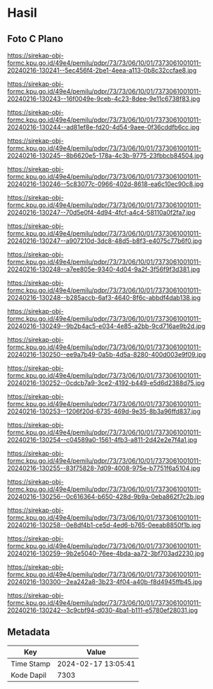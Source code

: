 # Hasil

## Foto C Plano

https://sirekap-obj-formc.kpu.go.id/49e4/pemilu/pdpr/73/73/06/10/01/7373061001011-20240216-130241--5ec456f4-2be1-4eea-a113-0b8c32ccfae8.jpg

https://sirekap-obj-formc.kpu.go.id/49e4/pemilu/pdpr/73/73/06/10/01/7373061001011-20240216-130243--16f0049e-9ceb-4c23-8dee-9e11c6738f83.jpg

https://sirekap-obj-formc.kpu.go.id/49e4/pemilu/pdpr/73/73/06/10/01/7373061001011-20240216-130244--ad81ef8e-fd20-4d54-9aee-0f36cddfb6cc.jpg

https://sirekap-obj-formc.kpu.go.id/49e4/pemilu/pdpr/73/73/06/10/01/7373061001011-20240216-130245--8b6620e5-178a-4c3b-9775-23fbbcb84504.jpg

https://sirekap-obj-formc.kpu.go.id/49e4/pemilu/pdpr/73/73/06/10/01/7373061001011-20240216-130246--5c83077c-0966-402d-8618-ea6c10ec90c8.jpg

https://sirekap-obj-formc.kpu.go.id/49e4/pemilu/pdpr/73/73/06/10/01/7373061001011-20240216-130247--70d5e0f4-4d94-4fcf-a4c4-58110a0f2fa7.jpg

https://sirekap-obj-formc.kpu.go.id/49e4/pemilu/pdpr/73/73/06/10/01/7373061001011-20240216-130247--a907210d-3dc8-48d5-b8f3-e4075c77b6f0.jpg

https://sirekap-obj-formc.kpu.go.id/49e4/pemilu/pdpr/73/73/06/10/01/7373061001011-20240216-130248--a7ee805e-9340-4d04-9a2f-3f56f9f3d381.jpg

https://sirekap-obj-formc.kpu.go.id/49e4/pemilu/pdpr/73/73/06/10/01/7373061001011-20240216-130248--b285accb-6af3-4640-8f6c-abbdf4dab138.jpg

https://sirekap-obj-formc.kpu.go.id/49e4/pemilu/pdpr/73/73/06/10/01/7373061001011-20240216-130249--9b2b4ac5-e034-4e85-a2bb-9cd716ae9b2d.jpg

https://sirekap-obj-formc.kpu.go.id/49e4/pemilu/pdpr/73/73/06/10/01/7373061001011-20240216-130250--ee9a7b49-0a5b-4d5a-8280-400d003e9f09.jpg

https://sirekap-obj-formc.kpu.go.id/49e4/pemilu/pdpr/73/73/06/10/01/7373061001011-20240216-130252--0cdcb7a9-3ce2-4192-b449-e5d6d2388d75.jpg

https://sirekap-obj-formc.kpu.go.id/49e4/pemilu/pdpr/73/73/06/10/01/7373061001011-20240216-130253--1206f20d-6735-469d-9e35-8b3a96ffd837.jpg

https://sirekap-obj-formc.kpu.go.id/49e4/pemilu/pdpr/73/73/06/10/01/7373061001011-20240216-130254--c04589a0-1561-4fb3-a811-2d42e2e7f4a1.jpg

https://sirekap-obj-formc.kpu.go.id/49e4/pemilu/pdpr/73/73/06/10/01/7373061001011-20240216-130255--83f75828-7d09-4008-975e-b7751f6a5104.jpg

https://sirekap-obj-formc.kpu.go.id/49e4/pemilu/pdpr/73/73/06/10/01/7373061001011-20240216-130256--0c616364-b650-428d-9b9a-0eba862f7c2b.jpg

https://sirekap-obj-formc.kpu.go.id/49e4/pemilu/pdpr/73/73/06/10/01/7373061001011-20240216-130258--0e8df4b1-ce5d-4ed6-b765-0eeab8850f1b.jpg

https://sirekap-obj-formc.kpu.go.id/49e4/pemilu/pdpr/73/73/06/10/01/7373061001011-20240216-130259--9b2e5040-76ee-4bda-aa72-3bf703ad2230.jpg

https://sirekap-obj-formc.kpu.go.id/49e4/pemilu/pdpr/73/73/06/10/01/7373061001011-20240216-130300--2ea242a8-3b23-4f04-a40b-f8d4945ffb45.jpg

https://sirekap-obj-formc.kpu.go.id/49e4/pemilu/pdpr/73/73/06/10/01/7373061001011-20240216-130242--3c9cbf94-d030-4ba1-b111-e5780ef28031.jpg


## Metadata

| Key        | Value               |
| ---------- | ------------------- |
| Time Stamp | 2024-02-17 13:05:41 |
| Kode Dapil | 7303                |



